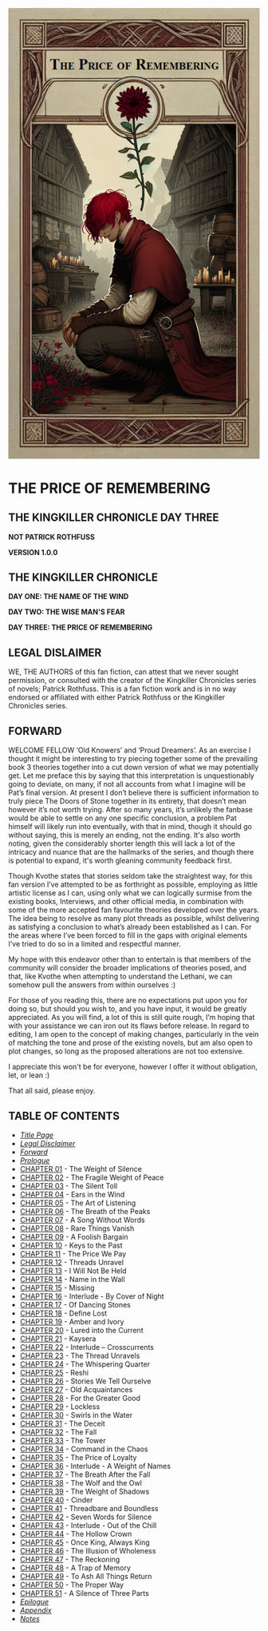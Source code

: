 ![THE PRICE OF REMEMBERING](book/images/cover.png)

# THE PRICE OF REMEMBERING

## THE KINGKILLER CHRONICLE DAY THREE

**NOT PATRICK ROTHFUSS**

**VERSION 1.0.0**

## THE KINGKILLER CHRONICLE

**DAY ONE: THE NAME OF THE WIND**

**DAY TWO: THE WISE MAN'S FEAR**

**DAY THREE: THE PRICE OF REMEMBERING**

## LEGAL DISLAIMER

WE, THE AUTHORS of this fan fiction, can attest that we never sought permission, or consulted with the creator of the Kingkiller Chronicles series of novels; Patrick Rothfuss. This is a fan fiction work and is in no way endorsed or affiliated with either Patrick Rothfuss or the Kingkiller Chronicles series.

## FORWARD

WELCOME FELLOW ‘Old Knowers’ and ‘Proud Dreamers’. As an exercise I thought it might be interesting to try piecing together some of the prevailing book 3 theories together into a cut down version of what we may potentially get. Let me preface this by saying that this interpretation is unquestionably going to deviate, on many, if not all accounts from what I imagine will be Pat’s final version. At present I don’t believe there is sufficient information to truly piece The Doors of Stone together in its entirety, that doesn’t mean however it’s not worth trying. After so many years, it’s unlikely the fanbase would be able to settle on any one specific conclusion, a problem Pat himself will likely run into eventually, with that in mind, though it should go without saying, this is merely an ending, not the ending. It's also worth noting, given the considerably shorter length this will lack a lot of the intricacy and nuance that are the hallmarks of the series, and though there is potential to expand, it's worth gleaning community feedback first.

Though Kvothe states that stories seldom take the straightest way, for this fan version I’ve attempted to be as forthright as possible, employing as little artistic license as I can, using only what we can logically surmise from the existing books, Interviews, and other official media, in combination with some of the more accepted fan favourite theories developed over the years. The idea being to resolve as many plot threads as possible, whilst delivering as satisfying a conclusion to what’s already been established as I can. For the areas where I’ve been forced to fill in the gaps with original elements I’ve tried to do so in a limited and respectful manner.

My hope with this endeavor other than to entertain is that members of the community will consider the broader implications of theories posed, and that, like Kvothe when attempting to understand the Lethani, we can somehow pull the answers from within ourselves :)

For those of you reading this, there are no expectations put upon you for doing so, but should you wish to, and you have input, it would be greatly appreciated. As you will find, a lot of this is still quite rough, I’m hoping that with your assistance we can iron out its flaws before release. In regard to editing, I am open to the concept of making changes, particularly in the vein of matching the tone and prose of the existing novels, but am also open to plot changes, so long as the proposed alterations are not too extensive.

I appreciate this won't be for everyone, however I offer it without obligation, let, or lean :)

That all said, please enjoy.

## TABLE OF CONTENTS

* [*Title Page*](#the-price-of-remembering)
* [*Legal Disclaimer*](#legal-disclaimer)
* [*Forward*](#forward)
* [*Prologue*](book/Prologue.md)
* [CHAPTER 01](book/CHAPTER%2001.md) - The Weight of Silence
* [CHAPTER 02](book/CHAPTER%2002.md) - The Fragile Weight of Peace
* [CHAPTER 03](book/CHAPTER%2003.md) - The Silent Toll
* [CHAPTER 04](book/CHAPTER%2004.md) - Ears in the Wind
* [CHAPTER 05](book/CHAPTER%2005.md) - The Art of Listening
* [CHAPTER 06](book/CHAPTER%2006.md) - The Breath of the Peaks
* [CHAPTER 07](book/CHAPTER%2007.md) - A Song Without Words
* [CHAPTER 08](book/CHAPTER%2008.md) - Rare Things Vanish
* [CHAPTER 09](book/CHAPTER%2009.md) - A Foolish Bargain
* [CHAPTER 10](book/CHAPTER%2010.md) - Keys to the Past
* [CHAPTER 11](book/CHAPTER%2011.md) - The Price We Pay
* [CHAPTER 12](book/CHAPTER%2012.md) - Threads Unravel
* [CHAPTER 13](book/CHAPTER%2013.md) - I Will Not Be Held
* [CHAPTER 14](book/CHAPTER%2014.md) - Name in the Wall
* [CHAPTER 15](book/CHAPTER%2015.md) - Missing
* [CHAPTER 16](book/CHAPTER%2016.md) - Interlude - By Cover of Night
* [CHAPTER 17](book/CHAPTER%2017.md) - Of Dancing Stones
* [CHAPTER 18](book/CHAPTER%2018.md) - Define Lost
* [CHAPTER 19](book/CHAPTER%2019.md) - Amber and Ivory
* [CHAPTER 20](book/CHAPTER%2020.md) - Lured into the Current
* [CHAPTER 21](book/CHAPTER%2021.md) - Kaysera
* [CHAPTER 22](book/CHAPTER%2022.md) - Interlude – Crosscurrents
* [CHAPTER 23](book/CHAPTER%2023.md) - The Thread Unravels
* [CHAPTER 24](book/CHAPTER%2024.md) - The Whispering Quarter
* [CHAPTER 25](book/CHAPTER%2025.md) - Reshi
* [CHAPTER 26](book/CHAPTER%2026.md) - Stories We Tell Ourselve
* [CHAPTER 27](book/CHAPTER%2027.md) - Old Acquaintances
* [CHAPTER 28](book/CHAPTER%2028.md) - For the Greater Good
* [CHAPTER 29](book/CHAPTER%2029.md) - Lockless
* [CHAPTER 30](book/CHAPTER%2030.md) - Swirls in the Water
* [CHAPTER 31](book/CHAPTER%2031.md) - The Deceit
* [CHAPTER 32](book/CHAPTER%2032.md) - The Fall
* [CHAPTER 33](book/CHAPTER%2033.md) - The Tower
* [CHAPTER 34](book/CHAPTER%2034.md) - Command in the Chaos
* [CHAPTER 35](book/CHAPTER%2035.md) - The Price of Loyalty
* [CHAPTER 36](book/CHAPTER%2036.md) - Interlude - A Weight of Names
* [CHAPTER 37](book/CHAPTER%2037.md) - The Breath After the Fall
* [CHAPTER 38](book/CHAPTER%2038.md) - The Wolf and the Owl
* [CHAPTER 39](book/CHAPTER%2039.md) - The Weight of Shadows
* [CHAPTER 40](book/CHAPTER%2040.md) - Cinder
* [CHAPTER 41](book/CHAPTER%2041.md) - Threadbare and Boundless
* [CHAPTER 42](book/CHAPTER%2042.md) - Seven Words for Silence
* [CHAPTER 43](book/CHAPTER%2043.md) - Interlude - Out of the Chill
* [CHAPTER 44](book/CHAPTER%2044.md) - The Hollow Crown
* [CHAPTER 45](book/CHAPTER%2045.md) - Once King, Always King
* [CHAPTER 46](book/CHAPTER%2046.md) - The Illusion of Wholeness
* [CHAPTER 47](book/CHAPTER%2047.md) - The Reckoning
* [CHAPTER 48](book/CHAPTER%2048.md) - A Trap of Memory
* [CHAPTER 49](book/CHAPTER%2049.md) - To Ash All Things Return
* [CHAPTER 50](book/CHAPTER%2050.md) - The Proper Way
* [CHAPTER 51](book/CHAPTER%2051.md) - A Silence of Three Parts
* [*Epilogue*](book/Epilogue.md)
* [*Appendix*](book/Appendix.md)
* [*Notes*](book/Notes.md)
